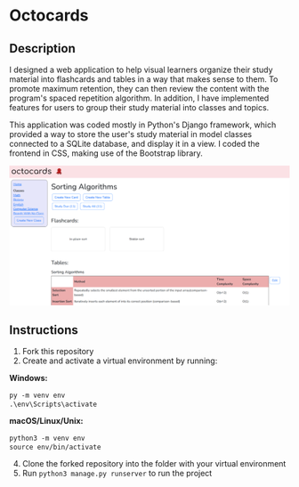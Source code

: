 # Octocards
## Description
I designed a web application to help visual learners organize their study material into flashcards and tables in a way that makes sense to them. To promote maximum retention, they can then review the content with the program's spaced repetition algorithm. In addition, I have implemented features for users to group their study material into classes and topics.

This application was coded mostly in Python's Django framework, which provided a way to store the user's study material in model classes connected to a SQLite database, and display it in a view. I coded the frontend in CSS, making use of the Bootstrap library.

![Flashcards and tables for the "Sorting" topic](/images/octocards.png)

## Instructions
1. Fork this repository
2. Create and activate a virtual environment by running:
   
**Windows:**
```
py -m venv env
.\env\Scripts\activate
```
**macOS/Linux/Unix:**
```
python3 -m venv env
source env/bin/activate
```
4. Clone the forked repository into the folder with your virtual environment
5. Run `python3 manage.py runserver` to run the project
